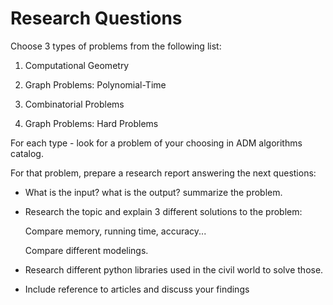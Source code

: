 # Research Questions

Choose 3 types of problems from the following list:

1. Computational Geometry

2. Graph Problems: Polynomial-Time

3. Combinatorial Problems

4. Graph Problems: Hard Problems

For each type - look for a problem of your choosing in ADM algorithms catalog.

For that problem, prepare a research report answering the next questions:

* What is the input? what is the output? summarize the problem.

* Research the topic and explain 3 different solutions to the problem:
  
  Compare memory, running time, accuracy...
  
  Compare different modelings.

* Research different python libraries used in the civil world to solve those.

* Include reference to articles and discuss your findings
